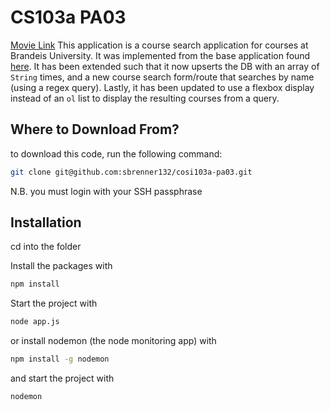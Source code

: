 # CS103a PA03
[Movie Link](https://drive.google.com/file/d/1vL-UFwvIagKvPcBXZoVqbigMJs_w0XSF/view?usp=sharing)
This application is a course search application for courses at Brandeis University. It was implemented from the base application found [here](https://github.com/tjhickey724/cs103aExpressApp/tree/pa03). It has been extended such that it now upserts the DB with an array of `String` times, and a new course search form/route that searches by name (using a regex query). Lastly, it has been updated to use a flexbox display instead of an `ol` list to display the resulting courses from a query.
## Where to Download From?

to download this code, run the following command:

```bash
git clone git@github.com:sbrenner132/cosi103a-pa03.git
```

N.B. you must login with your SSH passphrase

## Installation

cd into the folder

Install the packages with
``` bash
npm install
```
Start the project with
``` bash
node app.js
```
or install nodemon (the node monitoring app) with
``` bash
npm install -g nodemon
```
and start the project with
``` bash
nodemon
```

